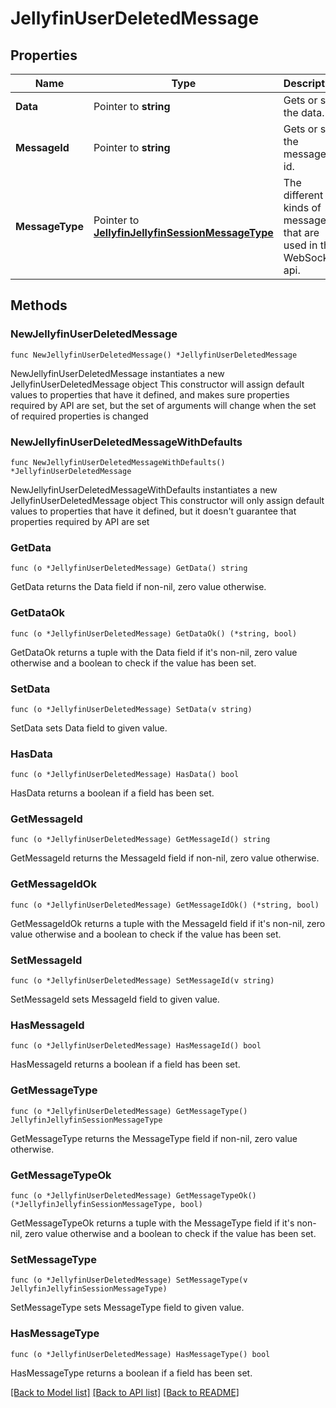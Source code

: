 # JellyfinUserDeletedMessage

## Properties

Name | Type | Description | Notes
------------ | ------------- | ------------- | -------------
**Data** | Pointer to **string** | Gets or sets the data. | [optional] 
**MessageId** | Pointer to **string** | Gets or sets the message id. | [optional] 
**MessageType** | Pointer to [**JellyfinJellyfinSessionMessageType**](JellyfinSessionMessageType.md) | The different kinds of messages that are used in the WebSocket api. | [optional] [readonly] [default to JELLYFINJELLYFINSESSIONMESSAGETYPE_USER_DELETED]

## Methods

### NewJellyfinUserDeletedMessage

`func NewJellyfinUserDeletedMessage() *JellyfinUserDeletedMessage`

NewJellyfinUserDeletedMessage instantiates a new JellyfinUserDeletedMessage object
This constructor will assign default values to properties that have it defined,
and makes sure properties required by API are set, but the set of arguments
will change when the set of required properties is changed

### NewJellyfinUserDeletedMessageWithDefaults

`func NewJellyfinUserDeletedMessageWithDefaults() *JellyfinUserDeletedMessage`

NewJellyfinUserDeletedMessageWithDefaults instantiates a new JellyfinUserDeletedMessage object
This constructor will only assign default values to properties that have it defined,
but it doesn't guarantee that properties required by API are set

### GetData

`func (o *JellyfinUserDeletedMessage) GetData() string`

GetData returns the Data field if non-nil, zero value otherwise.

### GetDataOk

`func (o *JellyfinUserDeletedMessage) GetDataOk() (*string, bool)`

GetDataOk returns a tuple with the Data field if it's non-nil, zero value otherwise
and a boolean to check if the value has been set.

### SetData

`func (o *JellyfinUserDeletedMessage) SetData(v string)`

SetData sets Data field to given value.

### HasData

`func (o *JellyfinUserDeletedMessage) HasData() bool`

HasData returns a boolean if a field has been set.

### GetMessageId

`func (o *JellyfinUserDeletedMessage) GetMessageId() string`

GetMessageId returns the MessageId field if non-nil, zero value otherwise.

### GetMessageIdOk

`func (o *JellyfinUserDeletedMessage) GetMessageIdOk() (*string, bool)`

GetMessageIdOk returns a tuple with the MessageId field if it's non-nil, zero value otherwise
and a boolean to check if the value has been set.

### SetMessageId

`func (o *JellyfinUserDeletedMessage) SetMessageId(v string)`

SetMessageId sets MessageId field to given value.

### HasMessageId

`func (o *JellyfinUserDeletedMessage) HasMessageId() bool`

HasMessageId returns a boolean if a field has been set.

### GetMessageType

`func (o *JellyfinUserDeletedMessage) GetMessageType() JellyfinJellyfinSessionMessageType`

GetMessageType returns the MessageType field if non-nil, zero value otherwise.

### GetMessageTypeOk

`func (o *JellyfinUserDeletedMessage) GetMessageTypeOk() (*JellyfinJellyfinSessionMessageType, bool)`

GetMessageTypeOk returns a tuple with the MessageType field if it's non-nil, zero value otherwise
and a boolean to check if the value has been set.

### SetMessageType

`func (o *JellyfinUserDeletedMessage) SetMessageType(v JellyfinJellyfinSessionMessageType)`

SetMessageType sets MessageType field to given value.

### HasMessageType

`func (o *JellyfinUserDeletedMessage) HasMessageType() bool`

HasMessageType returns a boolean if a field has been set.


[[Back to Model list]](../README.md#documentation-for-models) [[Back to API list]](../README.md#documentation-for-api-endpoints) [[Back to README]](../README.md)


